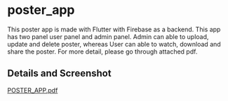 # poster_app
This poster app is made with Flutter with Firebase as a backend. This app has two panel user panel and admin panel. Admin can able to upload, update and delete poster, whereas User can able to watch, download and share the poster. For more detail, please go through attached pdf.


## Details and Screenshot 

[POSTER_APP.pdf](https://github.com/NikitaDhomne/Poster_App/files/15174413/POSTER_APP.pdf)

